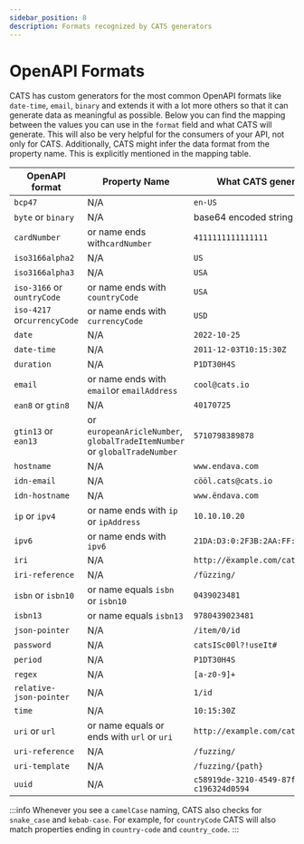 ```yaml
---
sidebar_position: 8
description: Formats recognized by CATS generators
---
```


# OpenAPI Formats
CATS has custom generators for the most common OpenAPI formats like `date-time`, `email`, `binary` and extends it with a lot more others so that it can generate
data as meaningful as possible. Below you can find the mapping between the values you can use in the `format` field and what CATS will generate.
This will also be very helpful for the consumers of your API, not only for CATS. Additionally, CATS might infer the data format from the property name.
This is explicitly mentioned in the mapping table.

| OpenAPI format              | Property Name                                                             | What CATS generates                    |
|-----------------------------|---------------------------------------------------------------------------|----------------------------------------|
| `bcp47`                     | N/A                                                                       | `en-US`                                | 
| `byte` or `binary`          | N/A                                                                       | base64 encoded string                  |
| `cardNumber`                | or name ends with`cardNumber`                                             | `4111111111111111`                     |
| `iso3166alpha2`             | N/A                                                                       | `US`                                   |
| `iso3166alpha3`             | N/A                                                                       | `USA`                                  |
| `iso-3166` or `ountryCode`  | or name ends with `countryCode`                                           | `USA`                                  |
| `iso-4217` or`currencyCode` | or name ends with `currencyCode`                                          | `USD`                                  |
| `date`                      | N/A                                                                       | `2022-10-25`                           |
| `date-time`                 | N/A                                                                       | `2011-12-03T10:15:30Z`                 |
| `duration`                  | N/A                                                                       | `P1DT30H4S`                            |
| `email`                     | or name ends with `email`or `emailAddress`                                | `cool@cats.io`                         |
| `ean8` or `gtin8`           | N/A                                                                       | `40170725`                             |
| `gtin13` or `ean13`         | or `europeanAricleNumber`, `globalTradeItemNumber` or `globalTradeNumber` | `5710798389878`                        | 
| `hostname`                  | N/A                                                                       | `www.endava.com`                       | 
| `idn-email`                 | N/A                                                                       | `cööl.cats@cats.io`                    | 
| `idn-hostname`              | N/A                                                                       | `www.ëndava.com`                       | 
| `ip` or `ipv4`              | or name ends with `ip` or `ipAddress`                                     | `10.10.10.20`                          |
| `ipv6 `                     | or name ends with `ipv6`                                                  | `21DA:D3:0:2F3B:2AA:FF:FE28:9C5A`      |
| `iri`                       | N/A                                                                       | `http://ëxample.com/cats`              | 
| `iri-reference`             | N/A                                                                       | `/füzzing/`                            |
| `isbn` or `isbn10`          | or name equals `isbn` or `isbn10`                                         | `0439023481`                           |
| `isbn13`                    | or name equals `isbn13`                                                   | `9780439023481`                        |
| `json-pointer`              | N/A                                                                       | `/item/0/id`                           |
| `password`                  | N/A                                                                       | `catsISc00l?!useIt#`                   |
| `period`                    | N/A                                                                       | `P1DT30H4S`                            |
| `regex`                     | N/A                                                                       | `[a-z0-9]+`                            |
| `relative-json-pointer`     | N/A                                                                       | `1/id`                                 |
| `time`                      | N/A                                                                       | `10:15:30Z`                            |
| `uri` or `url`              | or name equals or ends with `url` or `uri`                                | `http://example.com/cats`              |
| `uri-reference`             | N/A                                                                       | `/fuzzing/`                            |
| `uri-template`              | N/A                                                                       | `/fuzzing/{path}`                      |
| `uuid`                      | N/A                                                                       | `c58919de-3210-4549-87fa-c196324d0594` |


:::info
Whenever you see a `camelCase` naming, CATS also checks for `snake_case` and `kebab-case`. For example, for `countryCode` CATS will also match properties ending in `country-code` and `country_code`. 
:::